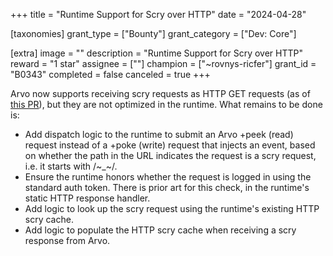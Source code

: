+++
title = "Runtime Support for Scry over HTTP"
date = "2024-04-28"

[taxonomies]
grant_type = ["Bounty"]
grant_category = ["Dev: Core"]

[extra]
image = ""
description = "Runtime Support for Scry over HTTP"
reward = "1 star"
assignee = [""]
champion = ["~rovnys-ricfer"]
grant_id = "B0343"
completed = false
canceled = true
+++

Arvo now supports receiving scry requests as HTTP GET requests (as of [this PR](https://github.com/urbit/urbit/pull/6741)), but they are not optimized in the runtime. What remains to be done is:

- Add dispatch logic to the runtime to submit an Arvo +peek (read) request instead of a +poke (write) request that injects an event, based on whether the path in the URL indicates the request is a scry request, i.e. it starts with /~_~/.
- Ensure the runtime honors whether the request is logged in using the standard auth token. There is prior art for this check, in the runtime's static HTTP response handler.
- Add logic to look up the scry request using the runtime's existing HTTP scry cache.
- Add logic to populate the HTTP scry cache when receiving a scry response from Arvo.